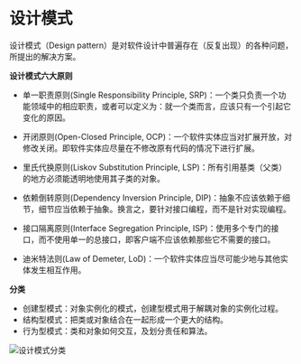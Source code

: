 # 设计模式
设计模式（Design pattern）是对软件设计中普遍存在（反复出现）的各种问题，所提出的解决方案。

**设计模式六大原则**
* 单一职责原则(Single Responsibility Principle, SRP)：一个类只负责一个功能领域中的相应职责，或者可以定义为：就一个类而言，应该只有一个引起它变化的原因。
* 开闭原则(Open-Closed Principle, OCP)：一个软件实体应当对扩展开放，对修改关闭。即软件实体应尽量在不修改原有代码的情况下进行扩展。
* 里氏代换原则(Liskov Substitution Principle, LSP)：所有引用基类（父类）的地方必须能透明地使用其子类的对象。

* 依赖倒转原则(Dependency Inversion  Principle, DIP)：抽象不应该依赖于细节，细节应当依赖于抽象。换言之，要针对接口编程，而不是针对实现编程。

* 接口隔离原则(Interface  Segregation Principle, ISP)：使用多个专门的接口，而不使用单一的总接口，即客户端不应该依赖那些它不需要的接口。

* 迪米特法则(Law of  Demeter, LoD)：一个软件实体应当尽可能少地与其他实体发生相互作用。

**分类**
* 创建型模式：对象实例化的模式，创建型模式用于解耦对象的实例化过程。
* 结构型模式：把类或对象结合在一起形成一个更大的结构。
* 行为型模式：类和对象如何交互，及划分责任和算法。

![设计模式分类](https://images2017.cnblogs.com/blog/401339/201709/401339-20170928225241215-295252070.png "设计模式分类")


